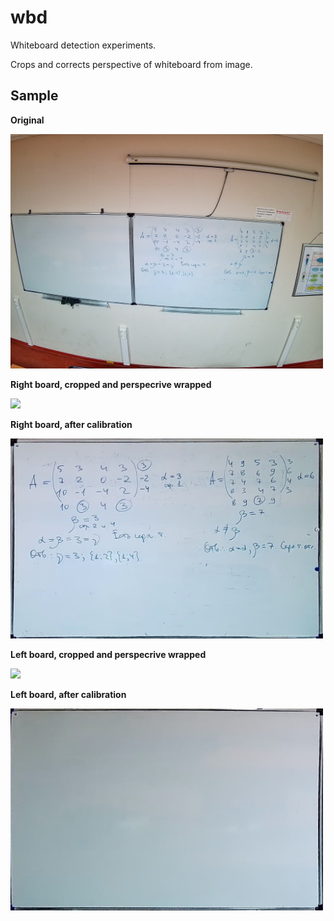 # wbd

Whiteboard detection experiments.

Crops and corrects perspective of whiteboard from image.

## Sample

**Original**

<img src="readme_photos/original.jpeg" width="500">

**Right board, cropped and perspecrive wrapped**

<img src="readme_photos/out_right.jpg" width="500">

**Right board, after calibration**

<img src="readme_photos/calibrated_right.jpeg" width="500">

**Left board, cropped and perspecrive wrapped**

<img src="readme_photos/out_left.jpg" width="500">

**Left board, after calibration**

<img src="readme_photos/calibrated_left.jpeg" width="500">

